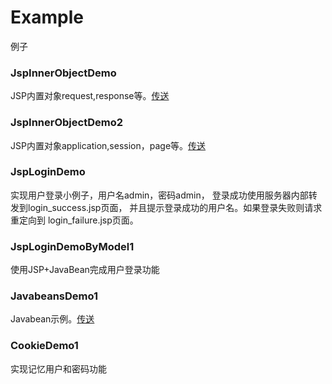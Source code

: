 # Example
例子
### JspInnerObjectDemo
JSP内置对象request,response等。[传送](http://www.cnblogs.com/shiy/p/6830090.html)
### JspInnerObjectDemo2
JSP内置对象application,session，page等。[传送](http://www.cnblogs.com/shiy/p/6958591.html)
### JspLoginDemo
实现用户登录小例子，用户名admin，密码admin，
登录成功使用服务器内部转发到login_success.jsp页面，
并且提示登录成功的用户名。如果登录失败则请求重定向到
login_failure.jsp页面。
### JspLoginDemoByModel1
使用JSP+JavaBean完成用户登录功能
### JavabeansDemo1
Javabean示例。[传送](http://www.cnblogs.com/shiy/p/6999390.html)
### CookieDemo1
实现记忆用户和密码功能



